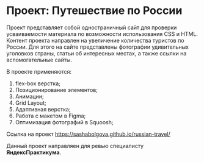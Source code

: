# Проект: Путешествие по России
Проект представляет собой одностраничный сайт для проверки усваиваемости материала по возможности использования CSS и HTML.
Контент проекта направлен на увеличение количества туристов по России. Для этого на сайте представлены фотографии удивительных уголовков страны, статьи об интересных местах, а также ссылки на вспомогательные сайты.

В проекте применяются:
1. flex-box верстка;
2. Позиционирование элементов;
3. Анимации;
4. Grid Layout;
5. Адаптивная верстка;
6. Работа с макетом в Figma;
7. Оптимизация фотографий в Squoosh;

Ссылка на проект https://sashabolgova.github.io/russian-travel/

Данный проект направляен для ревью специалисту **ЯндексПрактикума**.

